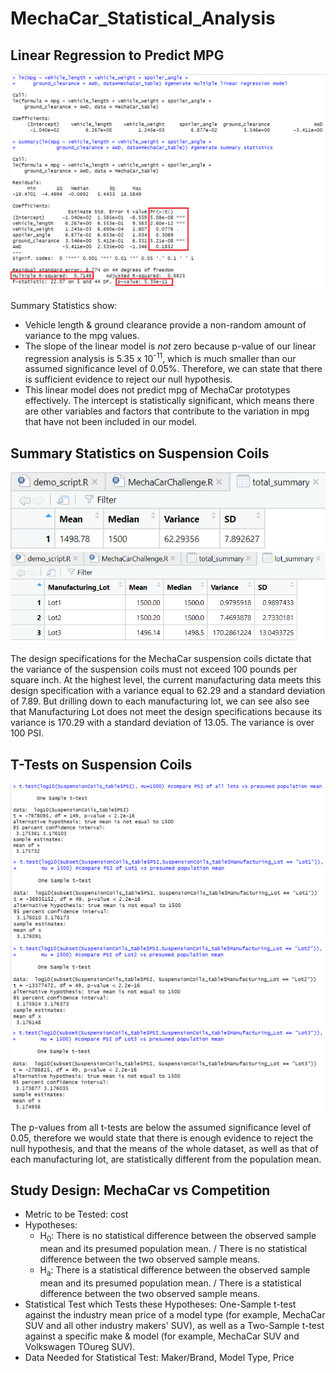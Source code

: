 # MechaCar_Statistical_Analysis

## Linear Regression to Predict MPG
![alt text](https://github.com/ABonuan/MechaCar_Statistical_Analysis/blob/main/resources/Linear_Regression_MPG.png?raw=True)

Summary Statistics show:
- Vehicle length & ground clearance provide a non-random amount of variance to the mpg values.
- The slope of the linear model is *not* zero because p-value of our linear regression analysis is 5.35 x 10<sup>-11</sup>, which is much smaller than our assumed significance level of 0.05%.  Therefore, we can state that there is sufficient evidence to reject our null hypothesis.
-  This linear model does not predict mpg of MechaCar prototypes effectively.  The intercept is statistically significant, which means there are other variables and factors that contribute to the variation in mpg that have not been included in our model.

## Summary Statistics on Suspension Coils
![alt](https://github.com/ABonuan/MechaCar_Statistical_Analysis/blob/main/resources/Summary_stats_total.png?raw=True)\
![alt](https://github.com/ABonuan/MechaCar_Statistical_Analysis/blob/main/resources/Summary_stats_by_LotNo.png?raw=True)

The design specifications for the MechaCar suspension coils dictate that the variance of the suspension coils must not exceed 100 pounds per square inch.  At the highest level, the current manufacturing data meets this design specification with a variance equal to 62.29 and a standard deviation of 7.89.  But drilling down to each manufacturing lot, we can see also see that Manufacturing Lot does not meet the design specifications because its variance is 170.29 with a standard deviation of 13.05. The variance is over 100 PSI.

## T-Tests on Suspension Coils
![alt text](https://github.com/ABonuan/MechaCar_Statistical_Analysis/blob/main/resources/T_test_All_Lots.png?raw=True)\
![alt text](https://github.com/ABonuan/MechaCar_Statistical_Analysis/blob/main/resources/T_test_Lot1.png?raw=True)\
![alt text](https://github.com/ABonuan/MechaCar_Statistical_Analysis/blob/main/resources/T_test_Lot2.png?raw=True)\
![alt text](https://github.com/ABonuan/MechaCar_Statistical_Analysis/blob/main/resources/T_test_Lot3.png?raw=True)

The p-values from all t-tests are below the assumed significance level of 0.05, therefore we would state that there is enough evidence to reject the null hypothesis, and that the means of the whole dataset, as well as that of each manufacturing lot, are statistically different from the population mean.

## Study Design: MechaCar vs Competition
- Metric to be Tested: cost
- Hypotheses:
    - H<sub>0</sub>:  There is no statistical difference between the observed sample mean and its presumed population mean. \/ There is no statistical difference between the two observed sample means. 
    - H<sub>a</sub>:  There is a statistical difference between the observed sample mean and its presumed population mean. \/ There is a statistical difference between the two observed sample means.
- Statistical Test which Tests these Hypotheses: One-Sample t-test against the industry mean price of a model type \(for example, MechaCar SUV and all other industry makers' SUV\), as well as  a Two-Sample t-test against a specific make & model \(for example, MechaCar SUV and Volkswagen TOureg SUV\).
- Data Needed for Statistical Test: Maker\/Brand, Model Type, Price